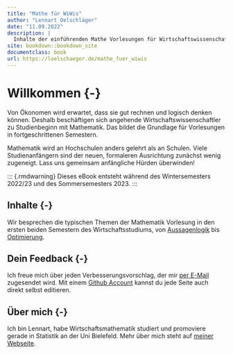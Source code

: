 ```yaml
--- 
title: "Mathe für WiWis"
author: "Lennart Oelschläger"
date: "11.09.2022"
description: |
  Inhalte der einführenden Mathe Vorlesungen für Wirtschaftswissenschaftler
site: bookdown::bookdown_site
documentclass: book
url: https://loelschaeger.de/mathe_fuer_wiwis
---
```


# Willkommen {-}

Von Ökonomen wird erwartet, dass sie gut rechnen und logisch denken können. Deshalb beschäftigen sich angehende Wirtschaftswissenschaftler zu Studienbeginn mit Mathematik. Das bildet die Grundlage für Vorlesungen in fortgeschrittenen Semestern. 

Mathematik wird an Hochschulen anders gelehrt als an Schulen. Viele Studienanfängern sind der neuen, formaleren Ausrichtung zunächst wenig zugeneigt. Lass uns gemeinsam anfängliche Hürden überwinden!

::: {.rmdwarning}
Dieses eBook entsteht während des Wintersemesters 2022/23 und des Sommersemesters 2023.
:::

## Inhalte {-}

Wir besprechen die typischen Themen der Mathematik Vorlesung in den ersten beiden Semestern des Wirtschaftsstudiums, von [Aussagenlogik](aussagenlogik.html) bis [Optimierung](optimierung.html).

## Dein Feedback {-}

Ich freue mich über jeden Verbesserungsvorschlag, der mir [per E-Mail](mailto:oelschlaeger.lennart@gmail.com) zugesendet wird. Mit einem [Github Account](https://www.github.com) kannst du jede Seite auch direkt selbst editieren.

## Über mich {-}

Ich bin Lennart, habe Wirtschaftsmathematik studiert und promoviere gerade in Statistik an der Uni Bielefeld. Mehr über mich steht auf [meiner Webseite](https://loelschlaeger.de/).
